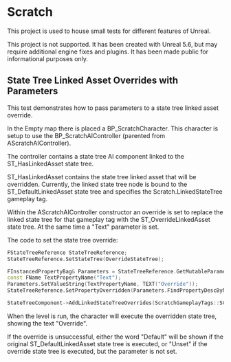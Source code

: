 # Scratch

This project is used to house small tests for different features of Unreal.

This project is not supported. It has been created with Unreal 5.6, but may require additional engine fixes and plugins. It has been made public for informational purposes only.

## State Tree Linked Asset Overrides with Parameters
This test demonstrates how to pass parameters to a state tree linked asset override.

In the Empty map there is placed a BP_ScratchCharacter. This character is setup to use the BP_ScratchAIController (parented from AScratchAIController).

The controller contains a state tree AI component linked to the ST_HasLinkedAsset state tree.

ST_HasLinkedAsset contains the state tree linked asset that will be overridden.  Currently, the linked state tree node is bound to the ST_DefaultLinkedAsset state tree and specifies the Scratch.LinkedStateTree gameplay tag.

Within the AScratchAIController constructor an override is set to replace the linked state tree for that gameplay tag with the ST_OverrideLinkedAsset state tree. At the same time a "Text" parameter is set.

The code to set the state tree override:
```cpp
FStateTreeReference StateTreeReference;
StateTreeReference.SetStateTree(OverrideStateTree);

FInstancedPropertyBag& Parameters = StateTreeReference.GetMutableParameters();
const FName TextPropertyName("Text");
Parameters.SetValueString(TextPropertyName, TEXT("Override"));
StateTreeReference.SetPropertyOverridden(Parameters.FindPropertyDescByName(TextPropertyName)->ID, true);

StateTreeComponent->AddLinkedStateTreeOverrides(ScratchGameplayTags::SCRATCH_LINKEDSTATETREE, StateTreeReference);
```

When the level is run, the character will execute the overridden state tree, showing the text "Override".

If the override is unsuccessful, either the word "Default" will be shown if the original ST_DefaultLinkedAsset state tree is executed, or "Unset" if the override state tree is executed, but the parameter is not set.